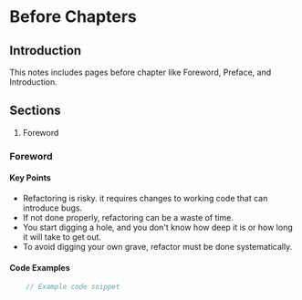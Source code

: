 # Before Chapters

## Introduction
This notes includes pages before chapter like Foreword, Preface, and Introduction.

## Sections
1. Foreword

### Foreword
#### Key Points
- Refactoring is risky. it requires changes to working code that can introduce bugs.
- If not done properly, refactoring can be a waste of time.
- You start digging a hole, and you don't know how deep it is or how long it will take to get out.
- To avoid digging your own grave, refactor must be done systematically.

#### Code Examples
```java
    // Example code snippet
